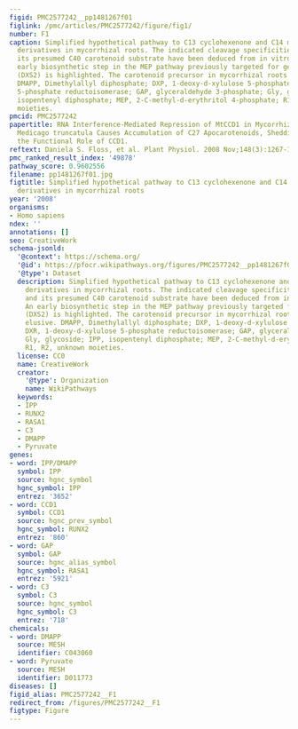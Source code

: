 ```yaml
---
figid: PMC2577242__pp1481267f01
figlink: /pmc/articles/PMC2577242/figure/fig1/
number: F1
caption: Simplified hypothetical pathway to C13 cyclohexenone and C14 mycorradicin
  derivatives in mycorrhizal roots. The indicated cleavage specificities of CCD1 and
  its presumed C40 carotenoid substrate have been deduced from in vitro studies. An
  early biosynthetic step in the MEP pathway previously targeted for gene silencing
  (DXS2) is highlighted. The carotenoid precursor in mycorrhizal roots is still elusive.
  DMAPP, Dimethylallyl diphosphate; DXP, 1-deoxy-d-xylulose 5-phosphate; DXR, 1-deoxy-d-xylulose
  5-phosphate reductoisomerase; GAP, glyceraldehyde 3-phosphate; Gly, glycoside; IPP,
  isopentenyl diphosphate; MEP, 2-C-methyl-d-erythritol 4-phosphate; R1, R2, unknown
  moieties.
pmcid: PMC2577242
papertitle: RNA Interference-Mediated Repression of MtCCD1 in Mycorrhizal Roots of
  Medicago truncatula Causes Accumulation of C27 Apocarotenoids, Shedding Light on
  the Functional Role of CCD1.
reftext: Daniela S. Floss, et al. Plant Physiol. 2008 Nov;148(3):1267-1282.
pmc_ranked_result_index: '49878'
pathway_score: 0.9602556
filename: pp1481267f01.jpg
figtitle: Simplified hypothetical pathway to C13 cyclohexenone and C14 mycorradicin
  derivatives in mycorrhizal roots
year: '2008'
organisms:
- Homo sapiens
ndex: ''
annotations: []
seo: CreativeWork
schema-jsonld:
  '@context': https://schema.org/
  '@id': https://pfocr.wikipathways.org/figures/PMC2577242__pp1481267f01.html
  '@type': Dataset
  description: Simplified hypothetical pathway to C13 cyclohexenone and C14 mycorradicin
    derivatives in mycorrhizal roots. The indicated cleavage specificities of CCD1
    and its presumed C40 carotenoid substrate have been deduced from in vitro studies.
    An early biosynthetic step in the MEP pathway previously targeted for gene silencing
    (DXS2) is highlighted. The carotenoid precursor in mycorrhizal roots is still
    elusive. DMAPP, Dimethylallyl diphosphate; DXP, 1-deoxy-d-xylulose 5-phosphate;
    DXR, 1-deoxy-d-xylulose 5-phosphate reductoisomerase; GAP, glyceraldehyde 3-phosphate;
    Gly, glycoside; IPP, isopentenyl diphosphate; MEP, 2-C-methyl-d-erythritol 4-phosphate;
    R1, R2, unknown moieties.
  license: CC0
  name: CreativeWork
  creator:
    '@type': Organization
    name: WikiPathways
  keywords:
  - IPP
  - RUNX2
  - RASA1
  - C3
  - DMAPP
  - Pyruvate
genes:
- word: IPP/DMAPP
  symbol: IPP
  source: hgnc_symbol
  hgnc_symbol: IPP
  entrez: '3652'
- word: CCD1
  symbol: CCD1
  source: hgnc_prev_symbol
  hgnc_symbol: RUNX2
  entrez: '860'
- word: GAP
  symbol: GAP
  source: hgnc_alias_symbol
  hgnc_symbol: RASA1
  entrez: '5921'
- word: C3
  symbol: C3
  source: hgnc_symbol
  hgnc_symbol: C3
  entrez: '718'
chemicals:
- word: DMAPP
  source: MESH
  identifier: C043060
- word: Pyruvate
  source: MESH
  identifier: D011773
diseases: []
figid_alias: PMC2577242__F1
redirect_from: /figures/PMC2577242__F1
figtype: Figure
---
```

